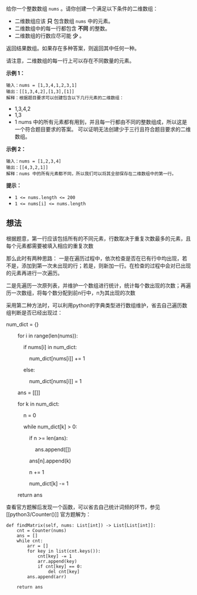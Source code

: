给你一个整数数组 `nums` 。请你创建一个满足以下条件的二维数组：

- 二维数组应该 **只** 包含数组 `nums` 中的元素。
- 二维数组中的每一行都包含 **不同** 的整数。
- 二维数组的行数应尽可能 **少** 。

返回结果数组。如果存在多种答案，则返回其中任何一种。

请注意，二维数组的每一行上可以存在不同数量的元素。

**示例 1：**

	输入：nums = [1,3,4,1,2,3,1]
	输出：[[1,3,4,2],[1,3],[1]]
	解释：根据题目要求可以创建包含以下几行元素的二维数组：
- 1,3,4,2
- 1,3
- 1
	nums 中的所有元素都有用到，并且每一行都由不同的整数组成，所以这是一个符合题目要求的答案。
	可以证明无法创建少于三行且符合题目要求的二维数组。

**示例 2：**

	输入：nums = [1,2,3,4]
	输出：[[4,3,2,1]]
	解释：nums 中的所有元素都不同，所以我们可以将其全部保存在二维数组中的第一行。

**提示：**

- `1 <= nums.length <= 200`
- `1 <= nums[i] <= nums.length`

## 想法

根据题意，第一行应该包括所有的不同元素，行数取决于重复次数最多的元素，且每个元素都需要被填入相应的重复次数

那么此时有两种思路：
一是在遍历过程中，依次检查是否在已有行中均出现，若不是，添加到第一次未出现的行；若是，则新加一行。在检查的过程中会对已出现的元素再进行一次遍历。

二是先遍历一次原列表，并维护一个数组进行统计，统计每个数出现的次数；再遍历一次数组，将每个数分配到前n行中，n为其出现的次数

采用第二种方法时，可以利用python的字典类型进行数组维护，省去自己遍历数组判断是否已经出现过：

num_dict = {}

        for i in range(len(nums)):

            if nums[i] in num_dict:

                num_dict[nums[i]] += 1

            else:

                num_dict[nums[i]] = 1

        ans = [[]]

        for k in num_dict:

            n = 0

            while num_dict[k] > 0:

                if n >= len(ans):

                    ans.append([])

                ans[n].append(k)

                n += 1

                num_dict[k] -= 1

        return ans

查看官方题解后发现一个函数，可以省去自己统计词频的环节，参见[[python3/Counter()]]
官方题解为：

	def findMatrix(self, nums: List[int]) -> List[List[int]]:
        cnt = Counter(nums)
        ans = []
        while cnt:
            arr = []
            for key in list(cnt.keys()):
                cnt[key] -= 1
                arr.append(key)
                if cnt[key] == 0:
                    del cnt[key]
            ans.append(arr)
        
        return ans
